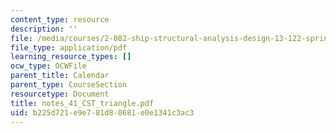 ```yaml
---
content_type: resource
description: ''
file: /media/courses/2-082-ship-structural-analysis-design-13-122-spring-2003/b225d721e9e781d80681e0e1341c3ac3_notes_41_CST_triangle.pdf
file_type: application/pdf
learning_resource_types: []
ocw_type: OCWFile
parent_title: Calendar
parent_type: CourseSection
resourcetype: Document
title: notes_41_CST_triangle.pdf
uid: b225d721-e9e7-81d8-0681-e0e1341c3ac3
---
```

